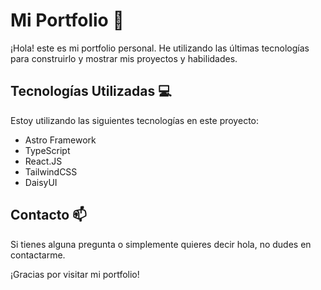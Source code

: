 # Mi Portfolio 🚀

¡Hola! este es mi portfolio personal. He utilizando las últimas tecnologías para construirlo y mostrar mis proyectos y habilidades.

## Tecnologías Utilizadas 💻

Estoy utilizando las siguientes tecnologías en este proyecto:

- Astro Framework
- TypeScript
- React.JS
- TailwindCSS
- DaisyUI

## Contacto 📫

Si tienes alguna pregunta o simplemente quieres decir hola, no dudes en contactarme.

¡Gracias por visitar mi portfolio!